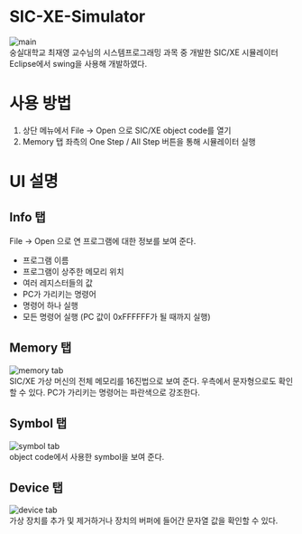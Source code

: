 # SIC-XE-Simulator
![main](https://user-images.githubusercontent.com/21188135/154781295-2b56ecd5-6876-4b88-8dc9-cb7b939da166.png)   
숭실대학교 최재영 교수님의 시스템프로그래밍 과목 중 개발한 SIC/XE 시뮬레이터   
Eclipse에서 swing을 사용해 개발하였다.   
# 사용 방법
1. 상단 메뉴에서 File -> Open 으로 SIC/XE object code를 열기
2. Memory 탭 좌측의 One Step / All Step 버튼을 통해 시뮬레이터 실행
# UI 설명
## Info 탭
File -> Open 으로 연 프로그램에 대한 정보를 보여 준다.
* 프로그램 이름
* 프로그램이 상주한 메모리 위치
* 여러 레지스터들의 값
* PC가 가리키는 명령어
* 명령어 하나 실행
* 모든 명령어 실행 (PC 값이 0xFFFFFF가 될 때까지 실행)
## Memory 탭
![memory tab](https://user-images.githubusercontent.com/21188135/154781687-1e26f56e-801c-4929-865d-1a2d25ef8e10.png)   
SIC/XE 가상 머신의 전체 메모리를 16진법으로 보여 준다. 우측에서 문자형으로도 확인할 수 있다. PC가 가리키는 명령어는 파란색으로 강조한다.
## Symbol 탭
![symbol tab](https://user-images.githubusercontent.com/21188135/154781798-d66c0dda-41b1-4320-91b8-28e7d9a36404.png)   
object code에서 사용한 symbol을 보여 준다.
## Device 탭
![device tab](https://user-images.githubusercontent.com/21188135/154781854-20ed1a03-0401-4dcf-b162-06a26d58377c.png)   
가상 장치를 추가 및 제거하거나 장치의 버퍼에 들어간 문자열 값을 확인할 수 있다.
